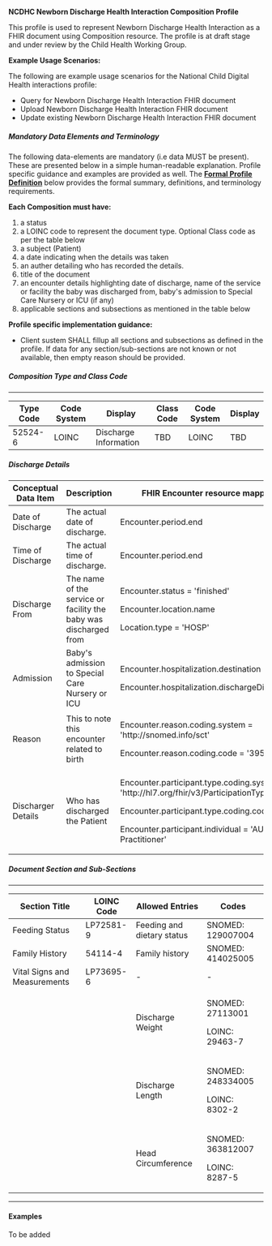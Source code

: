 **NCDHC Newborn Discharge Health Interaction Composition Profile**

This profile is used to represent Newborn Discharge Health Interaction as a FHIR document using Composition resource. The profile is at draft stage and under review by the Child Health Working Group. 

**Example Usage Scenarios:**

The following are example usage scenarios for the National Child Digital Health interactions
profile:

-   Query for Newborn Discharge Health Interaction FHIR document
-   Upload Newborn Discharge Health Interaction FHIR document
-   Update existing Newborn Discharge Health Interaction FHIR document

##### Mandatory Data Elements and Terminology


The following data-elements are mandatory (i.e data MUST be present). These are presented below in a simple human-readable explanation.  Profile specific guidance and examples are provided as well.  The [**Formal Profile Definition**](#profile) below provides the  formal summary, definitions, and  terminology requirements.  

**Each Composition must have:**

1.  a status  
1.  a LOINC code to represent the document type. Optional Class code as per the table below
1.  a subject (Patient)
1.  a date indicating when the details was taken
1.	an auther detailing who has recorded the details.
1.  title of the document
1.  an encounter details highlighting date of discharge, name of the service or facility the baby was discharged from, baby's admission to Special Care Nursery or ICU  (if any)
1.  applicable sections and subsections as mentioned in the table below

**Profile specific implementation guidance:**

* Client sustem SHALL fillup all sections and subsections as defined in the profile. If data for any section/sub-sections are not known or not available, then empty reason should be provided.


##### Composition Type and Class Code
---

<table class="grid">
  <thead>
    <tr>
      <th>Type Code</th>
      <th>Code System</th>
      <th>Display</th>
      <th>Class Code</th>
	  <th>Code System</th>
	  <th>Display</th>
    </tr>
  </thead>
  <tbody>
    <tr>
      <td>52524-6</td>
      <td>LOINC</td>
      <td>Discharge Information</td>
      <td>TBD</td>
	  <td>LOINC</td>
	  <td>TBD</td>
    </tr>
  </tbody>
</table>

##### Discharge Details

<table class="grid">
  <thead>
    <tr>
      <th>Conceptual Data Item</th>
	  <th>Description</th>	  
	  <th>FHIR Encounter resource mapping</th>	
    </tr>
  </thead>
  <tbody>
    <tr>
	<td>Date of Discharge</td>
	<td>The actual date of discharge.</td>
	<td>Encounter.period.end</td>
	</tr>
	<tr>
	<td>Time of Discharge</td>
	<td>The actual time of discharge.</td>
	<td>Encounter.period.end</td>
	</tr>
	<tr>
	<td>Discharge From</td>
	<td>The name of the service or facility the baby was discharged from&nbsp;</td>
	<td>
	<p>Encounter.status = 'finished'</p>
	<p>Encounter.location.name</p>
	<p>Location.type = 'HOSP'</p>
	</td>
	</tr>
	<tr>
	<td>Admission</td>
	<td>Baby's admission to Special Care Nursery or ICU</td>
	<td>
	<p>Encounter.hospitalization.destination</p>
	<p>Encounter.hospitalization.dischargeDisposition</p>
	</td>
	</tr>
    <tr>
	<td>Reason</td>
	<td>This to note this encounter related to birth</td>
	<td>
	<p>Encounter.reason.coding.system = 'http://snomed.info/sct'</p>
	<p>Encounter.reason.coding.code = '3950001'</p>	
	</td>
	</tr>
	<tr>
	<td>Discharger Details</td>
	<td>Who has discharged the Patient</td>
	<td>
	<p>Encounter.participant.type.coding.system = 'http://hl7.org/fhir/v3/ParticipationType'</p>
	<p>Encounter.participant.type.coding.code = 'DIS'</p>
    <p>Encounter.participant.individual = 'AU Practitioner'</p>	
	</td>
	</tr>	
	<tr></tr>
  </tbody>
</table>

##### Document Section and Sub-Sections
---

<table class="grid">
  <thead>
    <tr>
      <th>Section Title</th>
	  <th>LOINC Code</th>
		<th>Allowed Entries</th>
		<th>Codes</th>	
    </tr>
  </thead>
  <tbody>
    <tr>
      <td>Feeding Status</td>
      <td>LP72581-9</td>
      <td>Feeding and dietary status</td>
      <td>SNOMED: 129007004</td>	 
    </tr>
	<tr>
      <td>Family History</td>
      <td>54114-4</td>
      <td>Family history</td>
      <td>SNOMED: 414025005</td>	 
    </tr>	
	<tr>
      <td>Vital Signs and Measurements</td>
      <td>LP73695-6</td>
      <td>-</td>
      <td>-</td>	 
    </tr>
	<tr>
      <td></td>
      <td></td>
      <td>Discharge Weight</td>
      <td><p>SNOMED: 27113001</p><p>LOINC: 29463-7</p></td>	 
    </tr>
	<tr>
      <td></td>
      <td></td>
      <td>Discharge Length</td>
      <td><p>SNOMED: 248334005</p><p>LOINC: 8302-2</p></td>	 
    </tr>
	<tr>
      <td></td>
      <td></td>
      <td>Head Circumference</td>
      <td><p>SNOMED: 363812007</p><p>LOINC: 8287-5</p></td>	 
    </tr>	 
  </tbody>
</table>

---



#### Examples

To be added

[Composition]: http://hl7.org.au/fhir/base2018Oct/StructureDefinition-au-composition.html
[extensible]: http://hl7.org/fhir/terminologies.html#extensible
[General Guidance Section]: definitions.html


